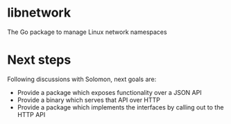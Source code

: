 # libnetwork
The Go package to manage Linux network namespaces

# Next steps
Following discussions with Solomon, next goals are:
- Provide a package which exposes functionality over a JSON API
- Provide a binary which serves that API over HTTP
- Provide a package which implements the interfaces by calling out to the HTTP
API
